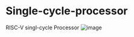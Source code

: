 # Single-cycle-processor
RISC-V singl-cycle Processor
![image](https://github.com/user-attachments/assets/c80af085-d71f-48a8-b48c-619a7817f61e)
